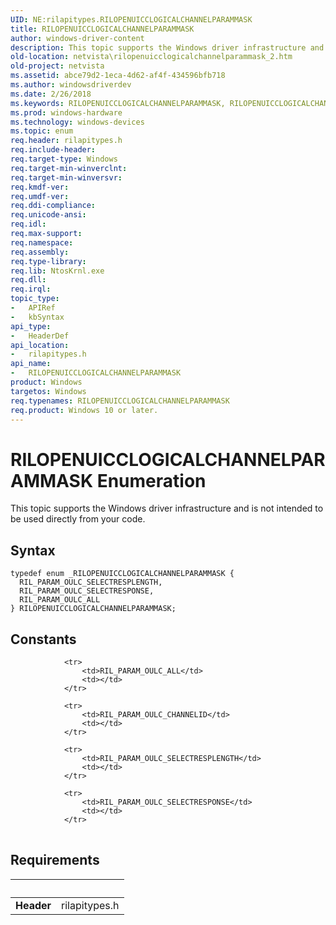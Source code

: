 ```yaml
---
UID: NE:rilapitypes.RILOPENUICCLOGICALCHANNELPARAMMASK
title: RILOPENUICCLOGICALCHANNELPARAMMASK
author: windows-driver-content
description: This topic supports the Windows driver infrastructure and is not intended to be used directly from your code.
old-location: netvista\rilopenuicclogicalchannelparammask_2.htm
old-project: netvista
ms.assetid: abce79d2-1eca-4d62-af4f-434596bfb718
ms.author: windowsdriverdev
ms.date: 2/26/2018
ms.keywords: RILOPENUICCLOGICALCHANNELPARAMMASK, RILOPENUICCLOGICALCHANNELPARAMMASK enumeration [Network Drivers Starting with Windows Vista], RIL_PARAM_OULC_ALL, RIL_PARAM_OULC_SELECTRESPLENGTH, RIL_PARAM_OULC_SELECTRESPONSE, netvista.rilopenuicclogicalchannelparammask_2, rilapitypes/RILOPENUICCLOGICALCHANNELPARAMMASK, rilapitypes/RIL_PARAM_OULC_ALL, rilapitypes/RIL_PARAM_OULC_SELECTRESPLENGTH, rilapitypes/RIL_PARAM_OULC_SELECTRESPONSE
ms.prod: windows-hardware
ms.technology: windows-devices
ms.topic: enum
req.header: rilapitypes.h
req.include-header: 
req.target-type: Windows
req.target-min-winverclnt: 
req.target-min-winversvr: 
req.kmdf-ver: 
req.umdf-ver: 
req.ddi-compliance: 
req.unicode-ansi: 
req.idl: 
req.max-support: 
req.namespace: 
req.assembly: 
req.type-library: 
req.lib: NtosKrnl.exe
req.dll: 
req.irql: 
topic_type:
-	APIRef
-	kbSyntax
api_type:
-	HeaderDef
api_location:
-	rilapitypes.h
api_name:
-	RILOPENUICCLOGICALCHANNELPARAMMASK
product: Windows
targetos: Windows
req.typenames: RILOPENUICCLOGICALCHANNELPARAMMASK
req.product: Windows 10 or later.
---
```


# RILOPENUICCLOGICALCHANNELPARAMMASK Enumeration
This topic supports the Windows driver infrastructure and is not intended to be used directly from your code.

## Syntax
````
typedef enum _RILOPENUICCLOGICALCHANNELPARAMMASK { 
  RIL_PARAM_OULC_SELECTRESPLENGTH,
  RIL_PARAM_OULC_SELECTRESPONSE,
  RIL_PARAM_OULC_ALL
} RILOPENUICCLOGICALCHANNELPARAMMASK;
````

## Constants

<table>
            
                <tr>
                    <td>RIL_PARAM_OULC_ALL</td>
                    <td></td>
                </tr>
            
                <tr>
                    <td>RIL_PARAM_OULC_CHANNELID</td>
                    <td></td>
                </tr>
            
                <tr>
                    <td>RIL_PARAM_OULC_SELECTRESPLENGTH</td>
                    <td></td>
                </tr>
            
                <tr>
                    <td>RIL_PARAM_OULC_SELECTRESPONSE</td>
                    <td></td>
                </tr>
</table>


## Requirements
| &nbsp; | &nbsp; |
| ---- |:---- |
| **Header** | rilapitypes.h |